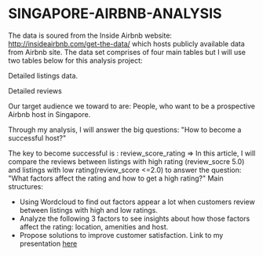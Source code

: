 # SINGAPORE-AIRBNB-ANALYSIS
The data is soured from the Inside Airbnb website: http://insideairbnb.com/get-the-data/ which hosts publicly available data from Airbnb site. The data set comprises of four main tables but I will use two tables below for this analysis project:

Detailed listings data.

Detailed reviews

Our target audience we toward to are: People, who want to be a prospective Airbnb host in Singapore.

Through my analysis, I will answer the big questions: "How to become a successful host?"

The key to become successful is : review_score_rating
=> In this article, I will compare the reviews between listings with high rating (review_socre 5.0) and listings with low rating(review_score <=2.0) to answer the question: "What factors affect the rating and how to get a high rating?"
Main structures:
- Using Wordcloud to find out factors appear a lot when customers review between listings with high and low ratings.
- Analyze the following 3 factors to see insights about how those factors affect the rating: location, amenities and host.
- Propose solutions to improve customer satisfaction.
Link to my presentation [here](https://docs.google.com/presentation/d/1spQWL8h24nCAlXWGM2dSVDJaRbrXB4YL/edit#slide=id.p3)
